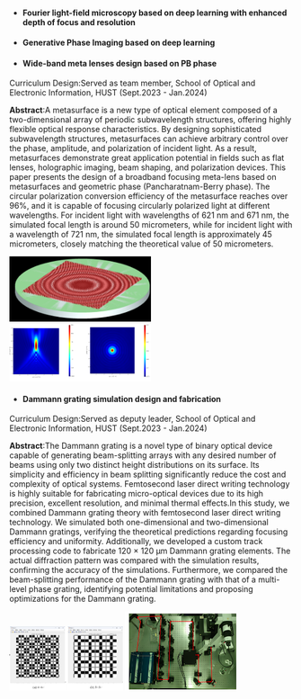 - #### Fourier light-field microscopy based on deep learning with enhanced depth of focus and resolution

- #### Generative Phase Imaging based on deep learning

- #### Wide-band meta lenses design based on PB phase
Curriculum Design:Served as team member, School of Optical and Electronic Information, HUST (Sept.2023 - Jan.2024)

<b>Abstract</b>:A metasurface is a new type of optical element composed of a two-dimensional array of periodic subwavelength structures, offering highly flexible optical response characteristics. By designing sophisticated subwavelength structures, metasurfaces can achieve arbitrary control over the phase, amplitude, and polarization of incident light. As a result, metasurfaces demonstrate great application potential in fields such as flat lenses, holographic imaging, beam shaping, and polarization devices. This paper presents the design of a broadband focusing meta-lens based on metasurfaces and geometric phase (Pancharatnam-Berry phase). The circular polarization conversion efficiency of the metasurface reaches over 96%, and it is capable of focusing circularly polarized light at different wavelengths. For incident light with wavelengths of 621 nm and 671 nm, the simulated focal length is around 50 micrometers, while for incident light with a wavelength of 721 nm, the simulated focal length is approximately 45 micrometers, closely matching the theoretical value of 50 micrometers.

<img src="static/assets/projimage/pb.png" alt="Project Image" style="max-width:50%; height:auto;" class="mt-3 mb-3">
<img src="static/assets/projimage/pb1.jpg" alt="Project Image" style="max-width:50%; height:auto;" class="mt-3 mb-3">

- #### Dammann grating simulation design and fabrication
Curriculum Design:Served as deputy leader, School of Optical and Electronic Information, HUST (Sept.2023 - Jan.2024)

<b>Abstract</b>:The Dammann grating is a novel type of binary optical device capable of generating beam-splitting arrays with any desired number of beams using only two distinct height distributions on its surface. Its simplicity and efficiency in beam splitting significantly reduce the cost and complexity of optical systems. Femtosecond laser direct writing technology is highly suitable for fabricating micro-optical devices due to its high precision, excellent resolution, and minimal thermal effects.In this study, we combined Dammann grating theory with femtosecond laser direct writing technology. We simulated both one-dimensional and two-dimensional Dammann gratings, verifying the theoretical predictions regarding focusing efficiency and uniformity. Additionally, we developed a custom track processing code to fabricate 120 × 120 μm Dammann grating elements. The actual diffraction pattern was compared with the simulation results, confirming the accuracy of the simulations. Furthermore, we compared the beam-splitting performance of the Dammann grating with that of a multi-level phase grating, identifying potential limitations and proposing optimizations for the Dammann grating.

<img src="static/assets/projimage/Dammann.jpg" alt="Project Image" style="max-width:40%; height:auto;" class="mt-3 mb-3">
<img src="static/assets/projimage/laserwriting.png" alt="Project Image" style="max-width:40%; height:auto;" class="mt-3 mb-3">